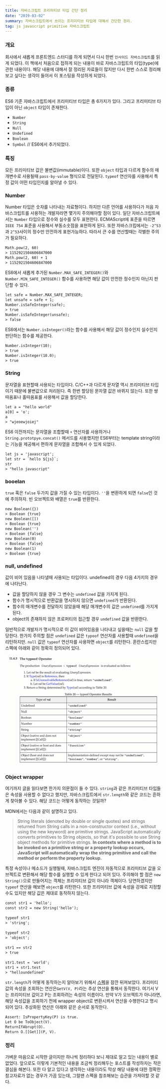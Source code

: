 ```yaml
---
title: 자바스크립트 프리미티브 타입 간단 정리
date: "2019-03-02"
summary: 자바스크립트에서 쓰이는 프리미티브 타입에 대해서 간단한 정리.
tag: js javascript primitive 자바스크립트 
---
```


### 개요 

회사에서 새롭게 프론트엔드 스터디를 하게 되면서 다시 한번 `인사이드 자바스크립트`를 읽게 되었다. 이 책에서 처음으로 접하게 되는 내용이 바로 자바스크립트의 타입(type)에 관한 내용이다. 해당 내용에 대해서 잘 정리된 자료들이 많지만 다시 한번 스스로 정리해보고 싶다는 생각이 들어서 이 포스팅을 작성하게 되었다.

### 종류

ES6 기준 자바스크립트에서 프리미티브 타입은 총 6가지가 있다. 그리고 프리미티브 타입이 아닌 `object` 타입이 존재한다.

- `Number`
- `String`
- `Null`
- `Undefined`
- `Boolean`
- `Symbol` // ES6에서 추가되었다.

### 특징

모든 프리미티브 값은 불변값(immutable)이다. 또한 `object` 타입과 다르게 함수의 매개변수로 사용될때 `pass-by-value` 형식으로 전달된다. `typeof` 연산자를 사용해서 특정 값이 어떤 타입인지를 알아낼 수 있다.

### Number

Number 타입은 숫자를 나타내는 자료형이다. 하지만 다른 언어를 사용하다가 처음 자바스크립트를 사용하는 개발자라면 몇가지 주의해야할 점이 있다. 일단 자바스크립트에서는 `Number` 타입으로 정수와 실수를 모두 표현한다. ECMAScript에 표준을 따르면 `IEEE 754` 표준을 사용해서 부동소숫점을 표현하게 된다. 또한 자바스크립에서는 `-2^53`과 `2^53`사이의 정수만 안전하게 표현가능하다. 따라서 큰 수를 연산할때는 각별한 주의가 필요하다.

```
Math.pow(2, 60)
> 1152921504606847000
Math.pow(2, 60) + 1
> 1152921504606847000
```

ES6에서 새롭게 추가된 `Number.MAX_SAFE_INTEGER()`와 `Number.MIN_SAFE_INTEGER()` 함수를 사용하면 해당 값이 안전한 정수인지 아닌지 판단할 수 있다.

```
let safe = Number.MAX_SAFE_INTEGER;
let unsafe = safe + 1;
Number.isSafeInteger(safe);
> true
Number.isSafeInteger(unsafe);
> false
```

ES6에서는 `Number.isInteger()`라는 함수를 사용해서 해당 값이 정수인지 실수인지 판단하는 함수를 제공한다.

```
Number.isInteger(10);
> true
Number.isInteger(10.0);
> true
```

### String

문자열을 표현할때 사용되는 타입이다. C/C++과 다르게 문자열 역시 프리미티브 타입이기 때문에 불변값으로 처리된다. 즉 한번 할당된 문자열 값은 바뀌지 않는다. 또한 쌍따옴표나 홀따옴표를 사용해서 값을 할당한다.

```
let a = "hello world"
a[0] = 'o';
a
> "wjeoewjoiej"
```

ES6 이전까지는 문자열을 조합할때 `+` 연산자를 사용하거나 `String.prototpye.concat()` 메서드를 사용했지만 ES6부터는 template string이라는 기능을 제공해서 편하게 문자열을 조합해서 수 있게 되었다.

```
let js = 'javascript';
let str = `hello ${js}`;
str
> "hello javascript"
```


### booelan

`true` 혹은 `false` 두가지 값을 가질 수 있는 타입이다. `''`을 변환하게 되면 `false`인 것에 주의하자. 빈 오브젝트와 배열은 `true`를 반환한다.

```
new Boolean({})
> Boolean {true}
new Boolean([])
> Boolean {true}
new Boolean('')
> Boolean {false}
new Boolean(0)
> Boolean {false}
new Boolean(1)
> Boolean {true}
```

### null, undefined

값이 비어 있음을 나타낼때 사용되는 타입이다. undefined의 경우 다음 4가지의 경우에 나타난다.

- 값을 할당하지 않을 경우 그 변수는 `undefined` 값을 가지게 된다.
- 함수가 명시적으로 반환값을 명시하지 않으면 `undefined`가 반환된다.
- 함수의 매개변수를 전달하지 않았을때 해당 매개변수의 값은 `undefined`를 가지게 된다.
- object의 존재하지 않은 프로퍼티의 접근할 경우 `undefined` 값을 반환한다.

일반적으로 개발자가 명시적으로 이 값이 비어있음을 나타내고 싶을때는 `null` 값을 할당한다. 한가지 주의할 점은 `undefined` 값은 `typoof` 연산자를 사용할때 `undefined`을 리턴하지만. `null` 값은 `typeof` 연산자를 사용하면 `object`를 리턴한다. 혼란스럽지만 스펙에 아래와 같이 정확히 정의되어 있다.

![typeof spec screenshot](typeof-spec.png)


### Object wrapper

여기까지 글을 읽다보면 한가지 의문점이 들 수 있다. `string`과 같은 프리미티브 타입들은 속성을 사용할 수 없다고 했지만, 자바스크립트에서 `str.length`와 같은 코드는 흔하게 찾아볼 수 있다. 해당 코드는 어떻게 동작하는 것일까?

MDN에서는 다음과 같이 설명하고 있다.

> String literals (denoted by double or single quotes) and strings returned from String calls in a non-constructor context (i.e., without using the new keyword) are primitive strings. JavaScript automatically converts primitives to String objects, so that it's possible to use String object methods for primitive strings. **In contexts where a method is to be invoked on a primitive string or a property lookup occurs, JavaScript will automatically wrap the string primitive and call the method or perform the property lookup.**

특정 속성이나 메소드가 실행될때, 자바스크립트 엔진이 자동적으로 프리미티브 값을 오브젝트로 변환해서 해당 함수를 실행할 수 있게 한다고 되어 있다. 주의해야 할 점은 `new String()`으로 만들어지는 객체는 프리미티브 값이 아니라 객체이다. 당연하겠지만 `typeof` 연산을 해보면 `object`를 리턴한다. 또한 프리미티브 값에 속성을 강제로 지정할 수도 있지만 해당 값은 제대로 동작하지 않는다.

```
const str1 = 'hello';
const str2 = new String('hello');

typeof str1
> 'string';

typeof str2
> 'object';

str1 == str2
> true

str1.test = 'world';
str1 + str1.test
> "helloundefined"
```

`str.length`가 어떻게 동작하는지 알아보기 위해서 [스펙](http://www.ecma-international.org/ecma-262/6.0/index.html#sec-getv)을 잠깐 뒤져보았다. 프리미티 값의 속성을 조회하는 연산은`GetV(V, P)`라는 추상 연산을 통해서 동작한다. 여기서 V는 프리미티브 값이고 P는 조회하려는 속성의 이름이다. 만약 V가 오브젝트가 아니라면, 해당 속성값을 조회하기 전에 wrapper object로 변환시켜서 연산을 수행한다고 명시되어 있다. 추상화된 연산은 아래와 같은 순서로 동작한다.

```
Assert: IsPropertyKey(P) is true.
Let O be ToObject(V).
ReturnIfAbrupt(O).
Return O.[[Get]](P, V).
```

### 정리

가벼운 마음으로 시작한 글이지만 하나씩 정리하다 보니 제대로 알고 있는 내용이 별로 없었다. 앞으로도 이렇게 기본적인 내용을 조금씩 정리해두는 포스트를 작성하자는 작은 결심을 해본다. 또한 다 알고 있다고 생각하는 내용이라도 막상 해당 내용에 대한 정확한 참고자료가 없는 경우가 가끔 있는데, 그럴땐 스펙을 참조해보는 습관을 가져야할 것 같다.